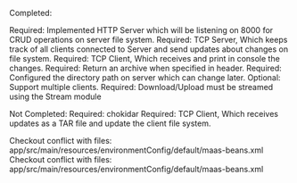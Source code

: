 Completed:

Required: Implemented HTTP Server which will be listening on 8000 for CRUD operations on server file system.
Required: TCP Server, Which keeps track of all clients connected to Server and send updates about changes on file system.
Required: TCP Client, Which receives and print in console the changes.
Required: Return an archive when specified in header.
Required: Configured the directory path on server which can change later.
Optional: Support multiple clients.
Required: Download/Upload must be streamed using the Stream module



Not Completed:
Required: chokidar
Required: TCP Client, Which receives updates as a TAR file and update the client file system.


Checkout conflict with files: 
app/src/main/resources/environmentConfig/default/maas-beans.xml
Checkout conflict with files: 
app/src/main/resources/environmentConfig/default/maas-beans.xml